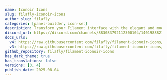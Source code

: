 ```yaml
---
name: Iconoir Icons
slug: filafly-iconoir-icons
author_slug: filafly
categories: [panel-builder, icon-set]
description: Transform your Filament interface with the elegant and modern Iconoir icon set, a perfect replacement for the default icons.
discord_url: https://discord.com/channels/883083792112300104/1401988821465174090
docs_urls:
  v4: https://raw.githubusercontent.com/filafly/filament-iconoir-icons/refs/heads/2.x/README.md
  v3: https://raw.githubusercontent.com/filafly/filament-iconoir-icons/refs/heads/main/README.md
github_repository: filafly/filament-iconoir-icons
has_dark_theme: true
has_translations: false
versions: [3, 4]
publish_date: 2025-08-04
---
```

